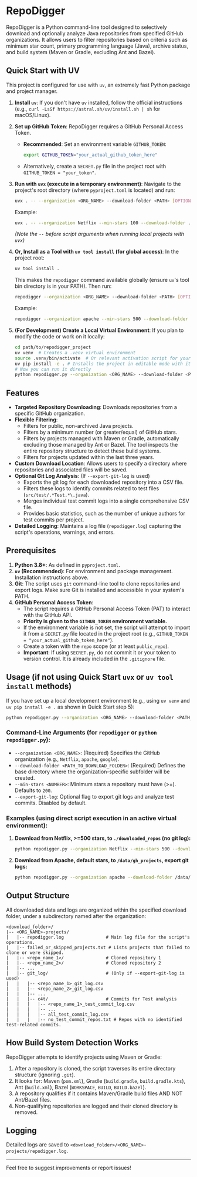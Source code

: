 # RepoDigger

RepoDigger is a Python command-line tool designed to selectively download and optionally analyze Java repositories from specified GitHub organizations. It allows users to filter repositories based on criteria such as minimum star count, primary programming language (Java), archive status, and build system (Maven or Gradle, excluding Ant and Bazel).

## Quick Start with UV

This project is configured for use with `uv`, an extremely fast Python package and project manager.

1.  **Install `uv`**:
    If you don't have `uv` installed, follow the official instructions (e.g., `curl -LsSf https://astral.sh/uv/install.sh | sh` for macOS/Linux).

2.  **Set up GitHub Token**:
    RepoDigger requires a GitHub Personal Access Token.
    *   **Recommended**: Set an environment variable `GITHUB_TOKEN`:
        ```bash
        export GITHUB_TOKEN="your_actual_github_token_here"
        ```
    *   Alternatively, create a `SECRET.py` file in the project root with `GITHUB_TOKEN = "your_token"`.

3.  **Run with `uvx` (execute in a temporary environment)**:
    Navigate to the project's root directory (where `pyproject.toml` is located) and run:
    ```bash
    uvx . -- --organization <ORG_NAME> --download-folder <PATH> [OPTIONS]
    ```
    Example:
    ```bash
    uvx . -- --organization Netflix --min-stars 100 --download-folder ./netflix_data
    ```
    *(Note the `--` before script arguments when running local projects with `uvx`)*

4.  **Or, Install as a Tool with `uv tool install` (for global access)**:
    In the project root:
    ```bash
    uv tool install .
    ```
    This makes the `repodigger` command available globally (ensure `uv`'s tool bin directory is in your PATH). Then run:
    ```bash
    repodigger --organization <ORG_NAME> --download-folder <PATH> [OPTIONS]
    ```
    Example:
    ```bash
    repodigger --organization apache --min-stars 500 --download-folder ./apache_data --export-git-log
    ```

5.  **(For Development) Create a Local Virtual Environment**:
    If you plan to modify the code or work on it locally:
    ```bash
    cd path/to/repodigger_project
    uv venv  # Creates a .venv virtual environment
    source .venv/bin/activate  # Or relevant activation script for your shell
    uv pip install -e . # Installs the project in editable mode with its dependencies
    # Now you can run it directly
    python repodigger.py --organization <ORG_NAME> --download-folder <PATH> [OPTIONS]
    ```

## Features

-   **Targeted Repository Downloading**: Downloads repositories from a specific GitHub organization.
-   **Flexible Filtering**:
    -   Filters for public, non-archived Java projects.
    -   Filters by a minimum number (or greater/equal) of GitHub stars.
    -   Filters by projects managed with Maven or Gradle, automatically excluding those managed by Ant or Bazel. The tool inspects the entire repository structure to detect these build systems.
    -   Filters for projects updated within the last three years.
-   **Custom Download Location**: Allows users to specify a directory where repositories and associated files will be saved.
-   **Optional Git Log Analysis**: (If `--export-git-log` is used)
    -   Exports the git log for each downloaded repository into a CSV file.
    -   Filters these logs to identify commits related to test files (`src/test/.*Test.*\.java`).
    -   Merges individual test commit logs into a single comprehensive CSV file.
    -   Provides basic statistics, such as the number of unique authors for test commits per project.
-   **Detailed Logging**: Maintains a log file (`repodigger.log`) capturing the script's operations, warnings, and errors.

## Prerequisites

1.  **Python 3.8+**: As defined in `pyproject.toml`.
2.  **`uv` (Recommended)**: For environment and package management. Installation instructions above.
3.  **Git**: The script uses `git` command-line tool to clone repositories and export logs. Make sure Git is installed and accessible in your system's PATH.
4.  **GitHub Personal Access Token**:
    -   The script requires a GitHub Personal Access Token (PAT) to interact with the GitHub API.
    -   **Priority is given to the `GITHUB_TOKEN` environment variable.**
    -   If the environment variable is not set, the script will attempt to import it from a `SECRET.py` file located in the project root (e.g., `GITHUB_TOKEN = "your_actual_github_token_here"`).
    -   Create a token with the `repo` scope (or at least `public_repo`).
    -   **Important**: If using `SECRET.py`, do not commit it or your token to version control. It is already included in the `.gitignore` file.

## Usage (if not using Quick Start `uvx` or `uv tool install` methods)

If you have set up a local development environment (e.g., using `uv venv` and `uv pip install -e .` as shown in Quick Start step 5):

```bash
python repodigger.py --organization <ORG_NAME> --download-folder <PATH_TO_DOWNLOAD_FOLDER> [OPTIONS]
```

### Command-Line Arguments (for `repodigger` or `python repodigger.py`):

-   `--organization <ORG_NAME>`: (Required) Specifies the GitHub organization (e.g., `Netflix`, `apache`, `google`).
-   `--download-folder <PATH_TO_DOWNLOAD_FOLDER>`: (Required) Defines the base directory where the organization-specific subfolder will be created.
-   `--min-stars <NUMBER>`: Minimum stars a repository must have (>=). Defaults to `200`.
-   `--export-git-log`: Optional flag to export git logs and analyze test commits. Disabled by default.

### Examples (using direct script execution in an active virtual environment):

1.  **Download from Netflix, >=500 stars, to `./downloaded_repos` (no git log):**
    ```bash
    python repodigger.py --organization Netflix --min-stars 500 --download-folder ./downloaded_repos
    ```

2.  **Download from Apache, default stars, to `/data/gh_projects`, export git logs:**
    ```bash
    python repodigger.py --organization apache --download-folder /data/gh_projects --export-git-log
    ```

## Output Structure

All downloaded data and logs are organized within the specified download folder, under a subdirectory named after the organization:

```
<download_folder>/
|-- <ORG_NAME>-projects/
|   |-- repodigger.log                # Main log file for the script's operations.
|   |-- failed_or_skipped_projects.txt # Lists projects that failed to clone or were skipped.
|   |-- <repo_name_1>/                # Cloned repository 1
|   |-- <repo_name_2>/                # Cloned repository 2
|   |-- ...
|   |-- git_log/                      # (Only if --export-git-log is used)
|   |   |-- <repo_name_1>_git_log.csv
|   |   |-- <repo_name_2>_git_log.csv
|   |   |-- ...
|   |   |-- c4t/                      # Commits for Test analysis
|   |   |   |-- <repo_name_1>_test_commit_log.csv
|   |   |   |-- ...
|   |   |   |-- all_test_commit_log.csv
|   |   |   |-- no_test_commit_repos.txt # Repos with no identified test-related commits.
```

## How Build System Detection Works

RepoDigger attempts to identify projects using Maven or Gradle:

1.  After a repository is cloned, the script traverses its entire directory structure (ignoring `.git`).
2.  It looks for: Maven (`pom.xml`), Gradle (`build.gradle`, `build.gradle.kts`), Ant (`build.xml`), Bazel (`WORKSPACE`, `BUILD`, `BUILD.bazel`).
3.  A repository qualifies if it contains Maven/Gradle build files AND NOT Ant/Bazel files.
4.  Non-qualifying repositories are logged and their cloned directory is removed.

## Logging

Detailed logs are saved to `<download_folder>/<ORG_NAME>-projects/repodigger.log`.

---

Feel free to suggest improvements or report issues! 